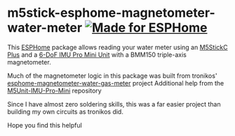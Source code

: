 # m5stick-esphome-magnetometer-water-meter [![Made for ESPHome](https://img.shields.io/badge/Made_for-ESPHome-black?logo=esphome)](https://esphome.io)

This [ESPHome](https://esphome.io) package allows reading your water meter using an [M5StickC Plus](https://shop.m5stack.com/products/m5stickc-plus-esp32-pico-mini-iot-development-kit) and a [6-DoF IMU Pro Mini Unit](https://shop.m5stack.com/products/6-dof-imu-pro-mini-unit-bmi270-bmm150-bmp280) with a BMM150 triple-axis magnetometer.

Much of the magnetometer logic in this package was built from tronikos' [esphome-magnetometer-water-gas-meter](https://github.com/tronikos/esphome-magnetometer-water-gas-meter) project
Additional help from the [M5Unit-IMU-Pro-Mini](https://github.com/m5stack/M5Unit-IMU-Pro-Mini) repository

Since I have almost zero soldering skills, this was a far easier project than building my own circuits as tronikos did.

Hope you find this helpful

